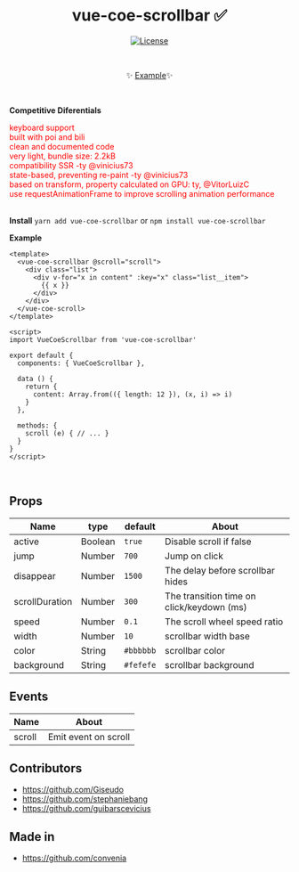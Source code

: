 <h1 align="center">vue-coe-scrollbar ✅</h1>

<p align="center">
  <a href="#"><img src="https://img.shields.io/npm/l/vuelidation.svg" alt="License" target="_blank"></a>
</p>

<br>

<p align="center">
  ✨ <a href="https://viniazvd.github.io/vue-coe-scrollbar/">Example</a>✨
</p>

<br>

**Competitive Diferentials**
<ul style='margin: 0; padding: 0; color: red; list-style-type: none;'>
  <li>keyboard support</li>
  <li>built with poi and bili</li>
  <li>clean and documented code</li>
  <li>very light, bundle size: 2.2kB</li>
  <li>compatibility SSR -ty @vinicius73</li>
  <li>state-based, preventing re-paint -ty @vinicius73</li>
  <li>based on transform, property calculated on GPU: ty, @VitorLuizC</li>
  <li>use requestAnimationFrame to improve scrolling animation performance</li>
</ul>

<br>

**Install**
`yarn add vue-coe-scrollbar` or `npm install vue-coe-scrollbar`

**Example**
```vue
<template>
  <vue-coe-scrollbar @scroll="scroll">
    <div class="list">
      <div v-for="x in content" :key="x" class="list__item">
        {{ x }}
      </div>
    </div>
  </vue-coe-scroll>
</template>

<script>
import VueCoeScrollbar from 'vue-coe-scrollbar'

export default {
  components: { VueCoeScrollbar },

  data () {
    return {
      content: Array.from(({ length: 12 }), (x, i) => i)
    }
  },

  methods: {
    scroll (e) { // ... }
  }
}
</script>
```

<br>

## Props

Name                |   type   | default    | About
-----               | -------  | ---------- | ------
active              |  Boolean |  `true`    | Disable scroll if false
jump                |  Number  |  `700`     | Jump on click
disappear           |  Number  |  `1500`    | The delay before scrollbar hides
scrollDuration      |  Number  |  `300`     | The transition time on click/keydown (ms)
speed               |  Number  |  `0.1`     | The scroll wheel speed ratio
width               |  Number  |  `10`      | scrollbar width base
color               |  String  |  `#bbbbbb` | scrollbar color
background          |  String  |  `#fefefe` | scrollbar background

## Events

Name       | About
-----      | -----
scroll     | Emit event on scroll

## Contributors
- https://github.com/Giseudo
- https://github.com/stephaniebang
- https://github.com/guibarscevicius

## Made in 
- https://github.com/convenia
